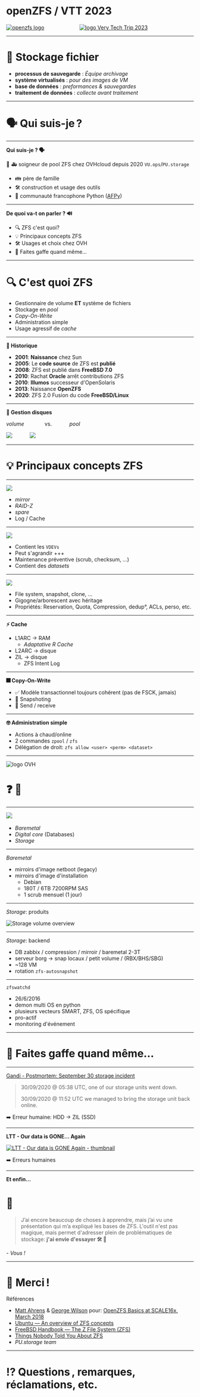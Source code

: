 <!-- theme: uncover -->

# openZFS / VTT 2023

[![openzfs logo](img/openzfs.png)](https://openzfs.org)                        [![logo Very Tech Trip 2023](img/vtt-2023.png)](https://verytechtrip.com/)


---

# 📁 Stockage fichier

* **processus de sauvegarde** : _Équipe archivage_
* **système virtualisés** : _pour des images de VM_
* **base de données** : _preformances & sauvegardes_
* **traitement de données** : _collecte avant traitement_

---

# 🗣️ Qui suis-je ?

---

**Qui suis-je ? 🗣️**

🐔 🚑️ soigneur de pool ZFS chez OVHcloud depuis 2020 `VU.ops`/`PU.storage`

* 👪 père de famille
* 🛠️ construction et usage des outils
* 🐍 communauté francophone Python ([AFPy](http://afpy.org/))


---

**De quoi va-t on parler ? 🔊**

* 🔍 ZFS c'est quoi?
* 💡 Principaux concepts ZFS
* 🛠️ Usages et choix chez OVH
* 💩 Faites gaffe quand même…

---

# 🔍 C'est quoi ZFS

* Gestionnaire de volume **ET** système de fichiers
* Stockage en _pool_
* _Copy-On-Write_
* Administration simple
* Usage agressif de _cache_

---

**📝 Historique**

- **2001**: **Naissance** chez Sun
- **2005**: Le **code source** de ZFS est **publié**
- **2008**: ZFS est publié dans **FreeBSD 7.0**
- **2010**: Rachat **Oracle** arrêt contributions ZFS
- **2010**: **Illumos** successeur d'OpenSolaris
- **2013**: Naissance **OpenZFS**
- **2020**: ZFS 2.0 Fusion du code **FreeBSD/Linux**

---

**💾 Gestion disques**

_volume_              vs.            _pool_

![](img/management-vol-480.png)            ![](img/management-pool-480.png)

---

# 💡 Principaux concepts ZFS

---

![](img/management-pool-vdev-300.png)

* _mirror_
* _RAID-Z_
* _spare_
* Log / Cache

---

![](img/management-pool-pool-300.png)

* Contient les `VDEVs`
* Peut s'agrandir +++
* Maintenance préventive (scrub, checksum, …)
* Contient des _datasets_

---

![](img/management-pool-dataset-300.png)

* File system, snapshot, clone, …
* Gigogne/arborescent avec héritage
* Propriétés: Reservation, Quota, Compression, dedup°, ACLs, perso, etc.

---

**⚡ Cache**

* L1ARC -> RAM
    * _Adaptative R Cache_
* L2ARC -> disque
* ZIL -> disque
    * ZFS Intent Log


---

**🎆 Copy-On-Write**

* ✅ Modèle transactionnel toujours cohérent (pas de FSCK, jamais)
* 📸 Snapshoting
* 🔁 Send / receive

---

**🤓 Administration simple**

* Actions à chaud/online
* 2 commandes `zpool` / `zfs`
* Délégation de droit: `zfs allow <user> <perm> <dataset>`

---

![logo OVH](img/200-ovhcloud.png)  

# ❓ 🤔

---

![](img/200-ovhcloud.png)  

* _Baremetal_
* _Digital core_ (Databases)
* _Storage_

---

_Baremetal_

* mirroirs d'image netboot (legacy)
* mirroirs d'image d'installation
    * Debian
    * 180T / 6TB 7200RPM SAS
    * 1 scrub mensuel (1 jour)

---

_Storage_: produits

![Storage volume overview](img/202211-storage_overwiew.png)

---

_Storage_: backend

* DB zabbix / compression / mirroir / baremetal 2-3T
* serveur borg -> snap locaux  / petit volume / (RBX/BHS/SBG)
* ~128 VM
* rotation `zfs-autosnapshot`

---

`zfswatchd`

* 26/6/2016
* demon multi OS en python
* plusieurs vecteurs SMART, ZFS, OS spécifique
* pro-actif
* monitoring d'événement

---

# 💩 Faites gaffe quand même…

---

[Gandi - Postmortem: September 30 storage incident](https://news.gandi.net/en/2020/10/postmortem-september-30-storage-incident/)

> 30/09/2020 @ 05:38 UTC, one of our storage units went down.
>
> 30/09/2020 @ 11:52 UTC we managed to bring the storage unit back online.

➡️  Erreur humaine: HDD -> ZIL (SSD)

---

**LTT - Our data is GONE... Again**

[![LTT - Our data is GONE Again - thumbnail](img/ltt-zfs-post_mortem.jpg)](https://www.youtube.com/watch?v=Npu7jkJk5nM)

➡️ Erreurs humaines

---

**Et enfin…**

# 🧑

> J’ai encore beaucoup de choses à apprendre, mais j’ai vu une présentation qui m’a expliqué les bases de ZFS. L'outil n'est pas magique, mais permet d'adresser plein de problématiques de stockage: **j'ai envie d'essayer 🛠️ 🚀**

_- Vous !_

---

# 🤝 Merci !

Références

- [Matt Ahrens](https://openzfs.org/wiki/User:Mahrens) & [George Wilson]() pour: [OpenZFS Basics at SCALE16x, March 2018](https://www.youtube.com/watch?v=MsY-BafQgj4)
- [Ubuntu — An overview of ZFS concepts](https://manpages.ubuntu.com/manpages/lateiist/en/man8/zfsconcepts.8.html)
- [FreeBSD Handbook — The Z File System (ZFS)](https://docs.freebsd.org/en/books/handbook/zfs/)
- [Things Nobody Told You About ZFS](http://nex7.blogspot.com/2013/03/readme1st.html)
- _PU.storage team_

---

# ⁉️ Questions , remarques, réclamations, etc.

